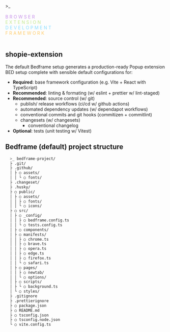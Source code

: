 
  <div>
  >_<br />
  <br />
  <span style="color:#c792e9">B R O W S E R</span><br />
  <span style="color: #c3e88d">E X T E N S I O N</span><br />
  <span style="color: #8addff">D E V E L O P M E N T</span><br />
  <span style="color: #ffcb6b">F R A M E W O R K</span><br />
</div>

<br />

## shopie-extension

The default Bedframe setup generates a production-ready Popup extension BED setup complete with sensible default configurations for:

- **Required**: base framework configuration (e.g. Vite + React with TypeScript)
- **Recommended**: linting & formating (w/ eslint + prettier w/ lint-staged)
- **Recommended**: source control (w/ git)
  - publish/ release workflows (ci/cd w/ github actions)
  - automated dependency updates (w/ dependapot workflows)
  - conventional commits and git hooks (commitizen + commitlint)
  - changesets (w/ changesets)
    - conventional changelog
- **Optional**: tests (unit testing w/ Vitest)

## Bedframe (default) project structure

```bash
  >_ bedframe-project/
  ├ .git/
  ├ .github/
  │ ├ ○ assets/
  │ │ └ ○ fonts/
  ├ .changeset/
  ├ .husky/
  ├ ○ public/
  │ ├ ○ assets/
  │ │ ├ ○ fonts/
  │ │ └ ○ icons/
  ├ ○ src/
  │ ├ ○ _config/
  │ │ ├ ○ bedframe.config.ts
  │ │ └ ○ tests.config.ts
  │ ├ ○ components/
  │ ├ ○ manifests/
  │ │ ├ ○ chrome.ts
  │ │ ├ ○ brave.ts
  │ │ ├ ○ opera.ts
  │ │ ├ ○ edge.ts
  │ │ ├ ○ firefox.ts
  │ │ └ ○ safari.ts
  │ ├ ○ pages/
  │ │ ├ ○ newtab/
  │ │ └ ○ options/
  │ ├ ○ scripts/
  │ ├ └ ○ background.ts
  │ └ ○ styles/
  ├ .gitignore
  ├ .prettierignore
  ├ ○ package.json
  ├ ○ README.md
  ├ ○ tsconfig.json
  ├ ○ tsconfig.node.json
  └ ○ vite.config.ts  
  ```  
  

  

